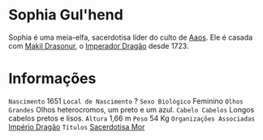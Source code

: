 <!-- TITLE: Sophia Gul'hend -->
<!-- SUBTITLE: A Sacerdotisa Mor -->

# Sophia Gul'hend
Sophia é uma meia-elfa, sacerdotisa líder do culto de [Aaos](http://localhost/divindades/panteao-das-treze-estrelas/aaos#aaos). Ele é casada com [Makil Drasonur](http://localhost/individuos/makil-drasonur#makil-drasonur), o [Imperador Dragão](http://localhost/rankings-e-titulos/imperador-dragao#imperador-dragao) desde 1723.

# Informações
`Nascimento` 1651
`Local de Nascimento` ?
`Sexo Biológico` Feminino
`Olhos Grandes` Olhos heterocromos, um preto e um azul.
`Cabelo Cabelos` Longos cabelos pretos e lisos.
`Altura` 1,66 m
`Peso` 54 Kg
`Organizações Associadas` [Império Dragão](http://localhost/faccoes/imperio-dragao#imperio-dragao)
`Títulos` [Sacerdotisa Mor]()

